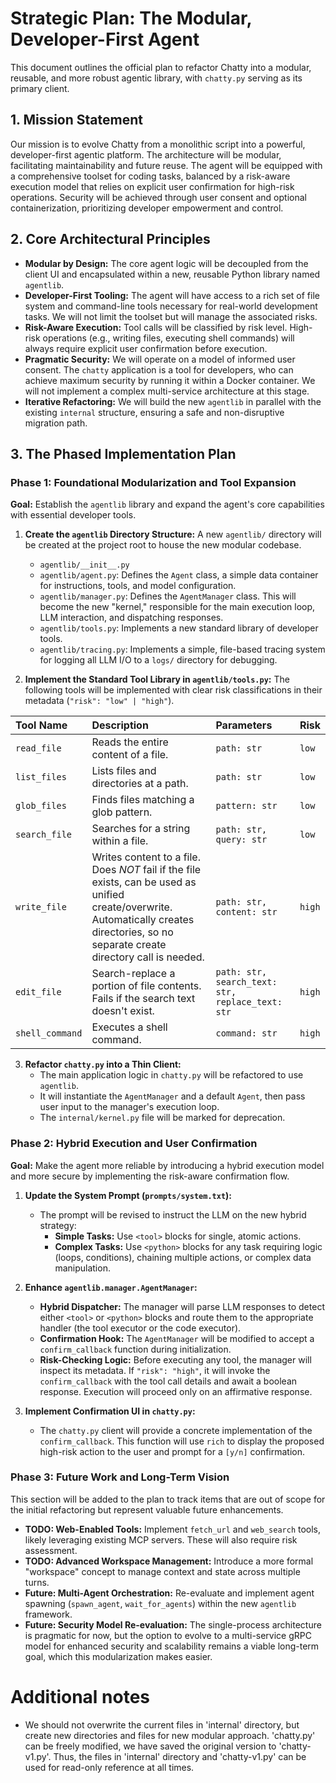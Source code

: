 # Strategic Plan: The Modular, Developer-First Agent

This document outlines the official plan to refactor Chatty into a modular, reusable, and more robust agentic library, with `chatty.py` serving as its primary client.

## 1. Mission Statement

Our mission is to evolve Chatty from a monolithic script into a powerful, developer-first agentic platform. The architecture will be modular, facilitating maintainability and future reuse. The agent will be equipped with a comprehensive toolset for coding tasks, balanced by a risk-aware execution model that relies on explicit user confirmation for high-risk operations. Security will be achieved through user consent and optional containerization, prioritizing developer empowerment and control.

## 2. Core Architectural Principles

*   **Modular by Design:** The core agent logic will be decoupled from the client UI and encapsulated within a new, reusable Python library named `agentlib`.
*   **Developer-First Tooling:** The agent will have access to a rich set of file system and command-line tools necessary for real-world development tasks. We will not limit the toolset but will manage the associated risks.
*   **Risk-Aware Execution:** Tool calls will be classified by risk level. High-risk operations (e.g., writing files, executing shell commands) will always require explicit user confirmation before execution.
*   **Pragmatic Security:** We will operate on a model of informed user consent. The `chatty` application is a tool for developers, who can achieve maximum security by running it within a Docker container. We will not implement a complex multi-service architecture at this stage.
*   **Iterative Refactoring:** We will build the new `agentlib` in parallel with the existing `internal` structure, ensuring a safe and non-disruptive migration path.

## 3. The Phased Implementation Plan

### Phase 1: Foundational Modularization and Tool Expansion

**Goal:** Establish the `agentlib` library and expand the agent's core capabilities with essential developer tools.

1.  **Create the `agentlib` Directory Structure:**
    A new `agentlib/` directory will be created at the project root to house the new modular codebase.
    *   `agentlib/__init__.py`
    *   `agentlib/agent.py`: Defines the `Agent` class, a simple data container for instructions, tools, and model configuration.
    *   `agentlib/manager.py`: Defines the `AgentManager` class. This will become the new "kernel," responsible for the main execution loop, LLM interaction, and dispatching responses.
    *   `agentlib/tools.py`: Implements a new standard library of developer tools.
    *   `agentlib/tracing.py`: Implements a simple, file-based tracing system for logging all LLM I/O to a `logs/` directory for debugging.

2.  **Implement the Standard Tool Library in `agentlib/tools.py`:**
    The following tools will be implemented with clear risk classifications in their metadata (`"risk": "low" | "high"`).

| Tool Name | Description | Parameters | Risk |
| :--- | :--- | :--- | :--- |
| `read_file` | Reads the entire content of a file. | `path: str` | `low` |
| `list_files` | Lists files and directories at a path. | `path: str` | `low` |
| `glob_files` | Finds files matching a glob pattern. | `pattern: str` | `low` |
| `search_file` | Searches for a string within a file. | `path: str, query: str` | `low` |
| `write_file` | Writes content to a file. Does *NOT* fail if the file exists, can be used as unified create/overwrite. Automatically creates directories, so no separate create directory call is needed. | `path: str, content: str` | `high` |
| `edit_file` | Search-replace a portion of file contents. Fails if the search text doesn't exist. | `path: str, search_text: str, replace_text: str` | `high` |
| `shell_command` | Executes a shell command. | `command: str` | `high` |

3.  **Refactor `chatty.py` into a Thin Client:**
    *   The main application logic in `chatty.py` will be refactored to use `agentlib`.
    *   It will instantiate the `AgentManager` and a default `Agent`, then pass user input to the manager's execution loop.
    *   The `internal/kernel.py` file will be marked for deprecation.

### Phase 2: Hybrid Execution and User Confirmation

**Goal:** Make the agent more reliable by introducing a hybrid execution model and more secure by implementing the risk-aware confirmation flow.

1.  **Update the System Prompt (`prompts/system.txt`):**
    *   The prompt will be revised to instruct the LLM on the new hybrid strategy:
        *   **Simple Tasks:** Use `<tool>` blocks for single, atomic actions.
        *   **Complex Tasks:** Use `<python>` blocks for any task requiring logic (loops, conditions), chaining multiple actions, or complex data manipulation.

2.  **Enhance `agentlib.manager.AgentManager`:**
    *   **Hybrid Dispatcher:** The manager will parse LLM responses to detect either `<tool>` or `<python>` blocks and route them to the appropriate handler (the tool executor or the code executor).
    *   **Confirmation Hook:** The `AgentManager` will be modified to accept a `confirm_callback` function during initialization.
    *   **Risk-Checking Logic:** Before executing any tool, the manager will inspect its metadata. If `"risk": "high"`, it will invoke the `confirm_callback` with the tool call details and await a boolean response. Execution will proceed only on an affirmative response.

3.  **Implement Confirmation UI in `chatty.py`:**
    *   The `chatty.py` client will provide a concrete implementation of the `confirm_callback`. This function will use `rich` to display the proposed high-risk action to the user and prompt for a `[y/n]` confirmation.

### Phase 3: Future Work and Long-Term Vision

This section will be added to the plan to track items that are out of scope for the initial refactoring but represent valuable future enhancements.

*   **TODO: Web-Enabled Tools:** Implement `fetch_url` and `web_search` tools, likely leveraging existing MCP servers. These will also require risk assessment.
*   **TODO: Advanced Workspace Management:** Introduce a more formal "workspace" concept to manage context and state across multiple turns.
*   **Future: Multi-Agent Orchestration:** Re-evaluate and implement agent spawning (`spawn_agent`, `wait_for_agents`) within the new `agentlib` framework.
*   **Future: Security Model Re-evaluation:** The single-process architecture is pragmatic for now, but the option to evolve to a multi-service gRPC model for enhanced security and scalability remains a viable long-term goal, which this modularization makes easier.

# Additional notes

* We should not overwrite the current files in 'internal' directory, but create new directories and files for new modular approach. 'chatty.py' can be freely modified, we have saved the original version to 'chatty-v1.py'. Thus, the files in 'internal' directory and 'chatty-v1.py' can be used for read-only reference at all times.